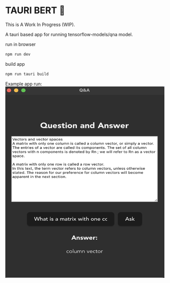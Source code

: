 # TAURI BERT 🤖
This is A Work In Progress (WIP).


A tauri based app for running tensorflow-models/qna model.


run in browser
```bash
npm run dev
```

build app
```bash
npm run tauri build
```

Example app run:
<img src="example.png" alt="screenshot" height="600" width="500"/>

